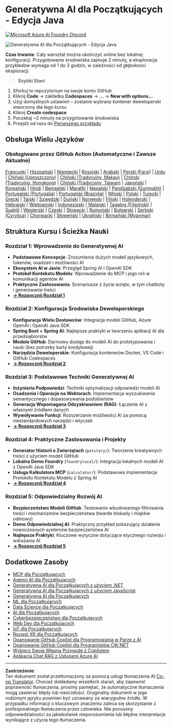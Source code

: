 <!--
CO_OP_TRANSLATOR_METADATA:
{
  "original_hash": "90ac762d40c6db51b8081cdb3e49e9db",
  "translation_date": "2025-08-28T21:39:54+00:00",
  "source_file": "README.md",
  "language_code": "pl"
}
-->
# Generatywna AI dla Początkujących - Edycja Java
[![Microsoft Azure AI Foundry Discord](https://dcbadge.limes.pink/api/server/ByRwuEEgH4)](https://discord.com/invite/ByRwuEEgH4)

![Generatywna AI dla Początkujących - Edycja Java](../../translated_images/beg-genai-series.8b48be9951cc574c25f8a3accba949bfd03c2f008e2c613283a1b47316fbee68.pl.png)

**Czas trwania**: Cały warsztat można ukończyć online bez lokalnej konfiguracji. Przygotowanie środowiska zajmuje 2 minuty, a eksploracja przykładów wymaga od 1 do 3 godzin, w zależności od głębokości eksploracji.

> **Szybki Start** 

1. Sforkuj to repozytorium na swoje konto GitHub
2. Kliknij **Code** → zakładka **Codespaces** → **...** → **New with options...**
3. Użyj domyślnych ustawień – zostanie wybrany kontener deweloperski stworzony dla tego kursu
4. Kliknij **Create codespace**
5. Poczekaj ~2 minuty na przygotowanie środowiska
6. Przejdź od razu do [Pierwszego przykładu](./02-SetupDevEnvironment/README.md#step-2-create-a-github-personal-access-token)

## Obsługa Wielu Języków

### Obsługiwane przez GitHub Action (Automatyczne i Zawsze Aktualne)

[Francuski](../fr/README.md) | [Hiszpański](../es/README.md) | [Niemiecki](../de/README.md) | [Rosyjski](../ru/README.md) | [Arabski](../ar/README.md) | [Perski (Farsi)](../fa/README.md) | [Urdu](../ur/README.md) | [Chiński (Uproszczony)](../zh/README.md) | [Chiński (Tradycyjny, Makau)](../mo/README.md) | [Chiński (Tradycyjny, Hongkong)](../hk/README.md) | [Chiński (Tradycyjny, Tajwan)](../tw/README.md) | [Japoński](../ja/README.md) | [Koreański](../ko/README.md) | [Hindi](../hi/README.md) | [Bengalski](../bn/README.md) | [Marathi](../mr/README.md) | [Nepalski](../ne/README.md) | [Pendżabski (Gurmukhi)](../pa/README.md) | [Portugalski (Portugalia)](../pt/README.md) | [Portugalski (Brazylia)](../br/README.md) | [Włoski](../it/README.md) | [Polski](./README.md) | [Turecki](../tr/README.md) | [Grecki](../el/README.md) | [Tajski](../th/README.md) | [Szwedzki](../sv/README.md) | [Duński](../da/README.md) | [Norweski](../no/README.md) | [Fiński](../fi/README.md) | [Holenderski](../nl/README.md) | [Hebrajski](../he/README.md) | [Wietnamski](../vi/README.md) | [Indonezyjski](../id/README.md) | [Malajski](../ms/README.md) | [Tagalog (Filipiński)](../tl/README.md) | [Suahili](../sw/README.md) | [Węgierski](../hu/README.md) | [Czeski](../cs/README.md) | [Słowacki](../sk/README.md) | [Rumuński](../ro/README.md) | [Bułgarski](../bg/README.md) | [Serbski (Cyrylica)](../sr/README.md) | [Chorwacki](../hr/README.md) | [Słoweński](../sl/README.md) | [Ukraiński](../uk/README.md) | [Birmański (Myanmar)](../my/README.md)

## Struktura Kursu i Ścieżka Nauki

### **Rozdział 1: Wprowadzenie do Generatywnej AI**
- **Podstawowe Koncepcje**: Zrozumienie dużych modeli językowych, tokenów, osadzeń i możliwości AI
- **Ekosystem AI w Javie**: Przegląd Spring AI i OpenAI SDK
- **Protokół Kontekstu Modelu**: Wprowadzenie do MCP i jego roli w komunikacji agentów AI
- **Praktyczne Zastosowania**: Scenariusze z życia wzięte, w tym chatboty i generowanie treści
- **[→ Rozpocznij Rozdział 1](./01-IntroToGenAI/README.md)**

### **Rozdział 2: Konfiguracja Środowiska Deweloperskiego**
- **Konfiguracja Wielu Dostawców**: Integracja modeli GitHub, Azure OpenAI i OpenAI Java SDK
- **Spring Boot + Spring AI**: Najlepsze praktyki w tworzeniu aplikacji AI dla przedsiębiorstw
- **Modele GitHub**: Darmowy dostęp do modeli AI do prototypowania i nauki (bez potrzeby karty kredytowej)
- **Narzędzia Deweloperskie**: Konfiguracja kontenerów Docker, VS Code i GitHub Codespaces
- **[→ Rozpocznij Rozdział 2](./02-SetupDevEnvironment/README.md)**

### **Rozdział 3: Podstawowe Techniki Generatywnej AI**
- **Inżynieria Podpowiedzi**: Techniki optymalizacji odpowiedzi modeli AI
- **Osadzenia i Operacje na Wektorach**: Implementacja wyszukiwania semantycznego i dopasowywania podobieństw
- **Generacja Wspomagana Odzyskiwaniem (RAG)**: Łączenie AI z własnymi źródłami danych
- **Wywoływanie Funkcji**: Rozszerzanie możliwości AI za pomocą niestandardowych narzędzi i wtyczek
- **[→ Rozpocznij Rozdział 3](./03-CoreGenerativeAITechniques/README.md)**

### **Rozdział 4: Praktyczne Zastosowania i Projekty**
- **Generator Historii o Zwierzętach** (`petstory/`): Tworzenie kreatywnych treści z użyciem modeli GitHub
- **Lokalna Demo Foundry** (`foundrylocal/`): Integracja lokalnych modeli AI z OpenAI Java SDK
- **Usługa Kalkulatora MCP** (`calculator/`): Podstawowa implementacja Protokółu Kontekstu Modelu z Spring AI
- **[→ Rozpocznij Rozdział 4](./04-PracticalSamples/README.md)**

### **Rozdział 5: Odpowiedzialny Rozwój AI**
- **Bezpieczeństwo Modeli GitHub**: Testowanie wbudowanego filtrowania treści i mechanizmów bezpieczeństwa (twarde blokady i miękkie odmowy)
- **Demo Odpowiedzialnej AI**: Praktyczny przykład pokazujący działanie nowoczesnych systemów bezpieczeństwa AI
- **Najlepsze Praktyki**: Kluczowe wytyczne dotyczące etycznego rozwoju i wdrażania AI
- **[→ Rozpocznij Rozdział 5](./05-ResponsibleGenAI/README.md)**

## Dodatkowe Zasoby 

- [MCP dla Początkujących](https://github.com/microsoft/mcp-for-beginners)
- [Agenci AI dla Początkujących](https://github.com/microsoft/ai-agents-for-beginners)
- [Generatywna AI dla Początkujących z użyciem .NET](https://github.com/microsoft/Generative-AI-for-beginners-dotnet)
- [Generatywna AI dla Początkujących z użyciem JavaScript](https://github.com/microsoft/generative-ai-with-javascript)
- [Generatywna AI dla Początkujących](https://github.com/microsoft/generative-ai-for-beginners)
- [ML dla Początkujących](https://aka.ms/ml-beginners)
- [Data Science dla Początkujących](https://aka.ms/datascience-beginners)
- [AI dla Początkujących](https://aka.ms/ai-beginners)
- [Cyberbezpieczeństwo dla Początkujących](https://github.com/microsoft/Security-101)
- [Web Dev dla Początkujących](https://aka.ms/webdev-beginners)
- [IoT dla Początkujących](https://aka.ms/iot-beginners)
- [Rozwój XR dla Początkujących](https://github.com/microsoft/xr-development-for-beginners)
- [Opanowanie GitHub Copilot dla Programowania w Parze z AI](https://aka.ms/GitHubCopilotAI)
- [Opanowanie GitHub Copilot dla Programistów C#/.NET](https://github.com/microsoft/mastering-github-copilot-for-dotnet-csharp-developers)
- [Wybierz Swoją Własną Przygodę z Copilotem](https://github.com/microsoft/CopilotAdventures)
- [Aplikacja Chat RAG z Usługami Azure AI](https://github.com/Azure-Samples/azure-search-openai-demo-java)

---

**Zastrzeżenie**:  
Ten dokument został przetłumaczony za pomocą usługi tłumaczenia AI [Co-op Translator](https://github.com/Azure/co-op-translator). Chociaż dokładamy wszelkich starań, aby zapewnić poprawność tłumaczenia, prosimy pamiętać, że automatyczne tłumaczenia mogą zawierać błędy lub nieścisłości. Oryginalny dokument w jego rodzimym języku powinien być uznawany za wiarygodne źródło. W przypadku informacji o kluczowym znaczeniu zaleca się skorzystanie z profesjonalnego tłumaczenia przez człowieka. Nie ponosimy odpowiedzialności za jakiekolwiek nieporozumienia lub błędne interpretacje wynikające z użycia tego tłumaczenia.
